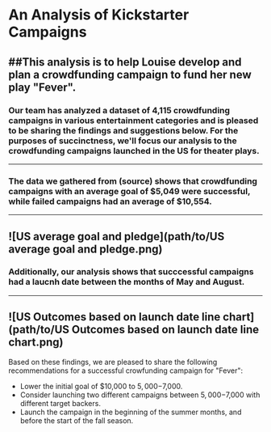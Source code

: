 # An Analysis of Kickstarter Campaigns
##This analysis is to help Louise develop and plan a crowdfunding campaign to fund her new play "Fever".
---
### Our team has analyzed a dataset of 4,115 crowdfunding campaigns in various entertainment categories and is pleased to be sharing the findings and suggestions below. For the purposes of succinctness, we'll focus our analysis to the crowdfunding campaigns launched in the US for theater plays.
---
### The data we gathered from (source) shows that crowdfunding campaigns with an average goal of $5,049 were successful, while failed campaigns had an average of $10,554. 
---
![US average goal and pledge](path/to/US average goal and pledge.png)
---
### Additionally, our analysis shows that succcessful campaigns had a laucnh date between the months of May and August. 
---
![US Outcomes based on launch date line chart](path/to/US Outcomes based on launch date line chart.png)
---
Based on these findings, we are pleased to share the following recommendations for a successful crowfunding campaign for "Fever":
* Lower the initial goal of $10,000 to $5,000-$7,000.
* Consider launching two different campaigns between $5,000-$7,000 with different target backers. 
* Launch the campaign in the beginning of the summer months, and before the start of the fall season.
